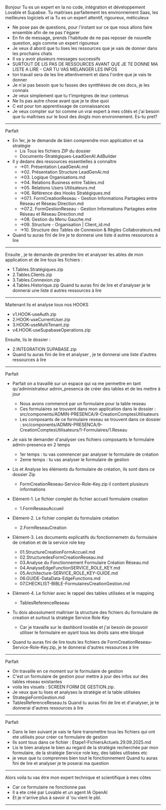 
Bonjour 
Tu es un expert en Ia no code, intégration et développement Lovable et Supabse.
Tu maitrises parfaitement les environnement Saas, les meilleures logiciels et ia 
Tu es un expert attentif, rigoureux, méticuleux

- Ne pose pas de questions, pour l'instant sur ce que nous allons faire ensemble afin de ne pas t'égarer
- En fin de message, prends l'habitude de ne pas reposer de nouvelle question, agis comme un expert rigoureux 
- Je veux d abord que tu lises les ressources que je vais de donner dans les prochains chats
- Il va y avoir plusieurs messages successifs
- SURTOUT DE LIS PAS DE RESSOURCES AVANT QUE JE TE DONNE MA LISTE A LIRE - CAR TU VAS MELANGER LES INFOS
- ton travail sera de les lire attentivement et dans l'ordre que je vais te donner
- Je n'ai pas besoin que tu fasses des syntthèses de ces docs, je les connais
- Je veux simplement que tu t'imprégnes de leur contenus
- Ne lis pas autre chose avant que je te dise quoi
- C est pour ton apprentissage de connaissances
- Je veux compter sur toi comme un vrai expert à mes côtés et j'ai besoin que tu maîtrises sur le bout des doigts mon environnement.
Es-tu pret?
----

Parfait
- En 1er, je te demande de bien comprendre mon application et sa stratégie
  - Lis Tous les fichiers ZIP du dossier
  - Documents-Stratégiques-LeadGenAI.AdBuilder
- Il y  dedans des ressources essentielles à connaître
  - ->01. Présentation LeadGenAi.md
  - ->02. Présentation Structure LeadGenAi.md
  - ->03. Logique Organisations.md
  - ->04. Relations Business entre Tables.md
  - ->05. Relations Users Utilisateurs.md
  - ->06. Référence des Hooks Stratégiques.md
  - ->07.1. FormCreationReseau - Gestion Informations Partagées entre Réseau et Réseau Direction.md
  - ->07.2. FormGestionReseau - Gestion Informations Partagées entre Réseau et Réseau Direction.md
  - ->08. Gestion du Menu Gauche.md
  - ->09. Structure - Organisation | Client_id.md
  - ->10. Structure des Tables de Connexion & Règles Collaborateurs.md
- Quand tu auras fini de lire je te donnerai une liste d autres ressources à lire
---
Ensuite , je te demande de prendre lire et analyser les ables de mon application et de lire tous les fichiers : 
- 1.Tables.Stratégiques.zip
- 2.Tables.Clients.zip
- 3.Tables.Connexion.zip
- 4.Tables.Historique.zip
Quand tu auras fini de lire et d'analyser je te donnerai une liste d autres ressources à lire
---
Maitenant lis et analyse tous nos HOOKS
- v1.HOOK-useAuth.zip
- 2.HOOK-useCurrentUser.zip
- 3.HOOK-useMultiTenant.zip
- v4.HOOK-useSupabaseOperations.zip

Ensuite, lis le dossier :
- 2.INTEGRATION SUPABASE.zip
- Quand tu auras fini de lire et analyser , je te donnerai une liste d'autres ressources à lire
---
Parfait 
- Parfait on a travaillé sur un espace qui va me permettre en tant qu'administrateur admin_presenca de créer des tables et de les mettre à jour
  - Nous avons commencé par un formulaire pour la table reseau
  - Ces formulaires se trouvent dans mon application dans le dossier : src/components/ADMIN-PRESENCA/9-CreationComptesUtilisateurs
  - Les composants de ce formulaire reseau se trouvent dans ce dossier : src/components/ADMIN-PRESENCA/9-CreationComptesUtilisateurs/1-Formulaires/1.Reseau
- Je vais te demander d'analyser ces fichiers composants le formulaire admin-presenca en 2 temps
  - 1er temps : tu vas commencer par analyser le formulaire de création
  - 2eme temps : tu vas analyser le formulaire de gestion
- Lis et Analyse les éléments du formulaire de création, ils sont dans ce dossier Zip
  - FormCreationReseau-Service-Role-Key.zip  il contient plusieurs informations
- Elément-1. Le fichier complet du fichier accueil formulaire creation
  - 1.FormReseauAccueil
- Elément-2. Le fichier complet du formulaire création
  - 2.FormReseauCreation
- Elément-3. Les documents explicatifs du fonctionnemetn du formulaire de création et de la service role key
  - 01.StructureCreationFormAccueil.md
  - 02.StructuredesFormCreationReseau.md
  - 03.Analyse du Fonctionnement Formulaire Création Réseau.md
  - 04.AnalyseEdgeFunctionSERVICE_ROLE_KEY.md
  - 05.Architecture-SERVICE_ROLE_KEY-GUIDE.md
  - 06.GUIDE-DataData-EdgeFunctions.md
  - 07.CHECKLIST-BIBLE-FormulairesCreationGestion.md
- Elément-4. Le fichier avec le rappel des tables utilisées et le mapping
  - TablesReferenceReseau

- Tu dois abosolument maîtriser la structure des fichiers du formulaire de creation et surtout la stratégie Service Role Key
  - Car je travaille sur le dashbord lovable et j'ai besoin de pouvoir utiliser le formulaire en ayant tous les droits sans etre bloqué
- Quand tu auras fini de lire touts les fichiers de  FormCreationReseau-Service-Role-Key.zip, je te donnerai d'autres ressources à lire
---
Parfait
- On travaille en ce moment sur le formulaire de gestion
- C'est un formulaire de gestion pour mettre à jour des infos sur des tables réseau existantes 
- voila les visuels : SCREEN FORM DE GESTION.zip.
- Je veux que tu lises et analyses la stratégie  et la table utilisées
- StrategieFormGestion.md
- TablesReferenceReseau.ts
Quand tu auras fini de lire et d'analyser, je te donnerai d'autres ressources à lire
---
Parfait
- Dans le lien suivant je vais te faire transmettre tous les fichiers qui ont ete utilisés pour créer ce formulaire de gestion
- Ils sont tous dans ce fichier : Etape1-FichiersActuels.29.09.2025.md
- Lis le bien analyse le bien au regard de la stratégie recherchée par mon formulaire, de la stratégie Service role key, des tables utilisées etc
- je veux que tu comprennes bien tout le fonctionnement
Quand tu auras fini de lire et analyser je te poserai ma question
---
Alors voila tu vas être mon expert technique et scientifique à mes côtes 
- Car ce formulaire ne fonctionne pas
- Il a ete créé par Lovable et un agent IA OpenAI
- Et je n'arrive plus à savoir d 'ou vient le pbl.
---




